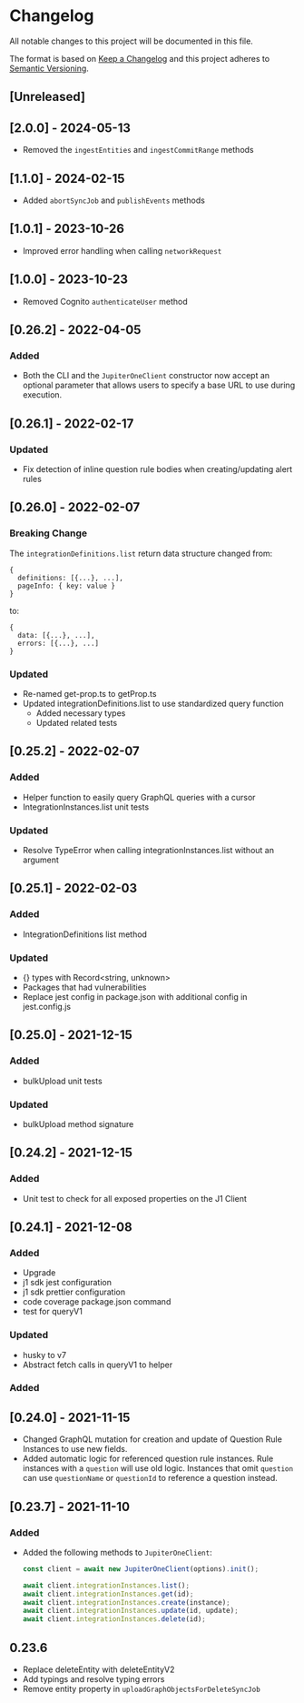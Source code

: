 # Changelog

All notable changes to this project will be documented in this file.

The format is based on [Keep a Changelog](http://keepachangelog.com/en/1.0.0/)
and this project adheres to
[Semantic Versioning](http://semver.org/spec/v2.0.0.html).

## [Unreleased]

## [2.0.0] - 2024-05-13

- Removed the `ingestEntities` and `ingestCommitRange` methods

## [1.1.0] - 2024-02-15

- Added `abortSyncJob` and `publishEvents` methods

## [1.0.1] - 2023-10-26

- Improved error handling when calling `networkRequest`
  
## [1.0.0] - 2023-10-23

- Removed Cognito `authenticateUser` method

## [0.26.2] - 2022-04-05

### Added

- Both the CLI and the `JupiterOneClient` constructor now accept an optional
  parameter that allows users to specify a base URL to use during execution.

## [0.26.1] - 2022-02-17

### Updated

- Fix detection of inline question rule bodies when creating/updating alert
  rules

## [0.26.0] - 2022-02-07

### Breaking Change

The `integrationDefinitions.list` return data structure changed from:

```
{
  definitions: [{...}, ...],
  pageInfo: { key: value }
}
```

to:

```
{
  data: [{...}, ...],
  errors: [{...}, ...]
}
```

### Updated

- Re-named get-prop.ts to getProp.ts
- Updated integrationDefinitions.list to use standardized query function
  - Added necessary types
  - Updated related tests

## [0.25.2] - 2022-02-07

### Added

- Helper function to easily query GraphQL queries with a cursor
- IntegrationInstances.list unit tests

### Updated

- Resolve TypeError when calling integrationInstances.list without an argument

## [0.25.1] - 2022-02-03

### Added

- IntegrationDefinitions list method

### Updated

- {} types with Record<string, unknown>
- Packages that had vulnerabilities
- Replace jest config in package.json with additional config in jest.config.js

## [0.25.0] - 2021-12-15

### Added

- bulkUpload unit tests

### Updated

- bulkUpload method signature

## [0.24.2] - 2021-12-15

### Added

- Unit test to check for all exposed properties on the J1 Client

## [0.24.1] - 2021-12-08

### Added

- Upgrade
- j1 sdk jest configuration
- j1 sdk prettier configuration
- code coverage package.json command
- test for queryV1

### Updated

- husky to v7
- Abstract fetch calls in queryV1 to helper

### Added

## [0.24.0] - 2021-11-15

- Changed GraphQL mutation for creation and update of Question Rule Instances to
  use new fields.
- Added automatic logic for referenced question rule instances. Rule instances
  with a `question` will use old logic. Instances that omit `question` can use
  `questionName` or `questionId` to reference a question instead.

## [0.23.7] - 2021-11-10

### Added

- Added the following methods to `JupiterOneClient`:

  ```ts
  const client = await new JupiterOneClient(options).init();

  await client.integrationInstances.list();
  await client.integrationInstances.get(id);
  await client.integrationInstances.create(instance);
  await client.integrationInstances.update(id, update);
  await client.integrationInstances.delete(id);
  ```

## 0.23.6

- Replace deleteEntity with deleteEntityV2
- Add typings and resolve typing errors
- Remove entity property in `uploadGraphObjectsForDeleteSyncJob`
